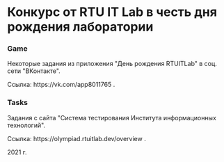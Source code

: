 <h1>Конкурс от RTU IT Lab в честь дня рождения лаборатории</h1>
<h3>Game</h3>
<p>Некоторые задания из приложения "День рождения RTUITLab" в соц. сети "ВКонтакте".</p>
<p>Ссылка: https://vk.com/app8011765 .</p>
<h3>Tasks</h3>
<p>Задания с сайта "Система тестирования Института информационных технологий".</p>
<p>Ссылка: https://olympiad.rtuitlab.dev/overview .</p>
<p></p>
<p>2021 г.</p>
